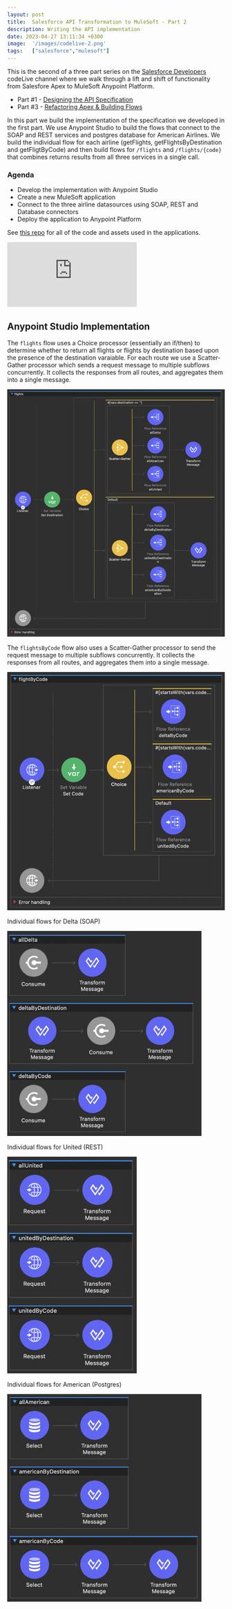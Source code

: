 ```yaml
---
layout: post
title:  Salesforce API Transformation to MuleSoft - Part 2
description: Writing the API implementation
date: 2023-04-27 13:11:34 +0300
image:  '/images/codelive-2.png'
tags:   ["salesforce","mulesoft"]
---
```


This is the second of a three part series on the [Salesforce Developers](https://www.youtube.com/@SalesforceDevs) codeLive channel where we walk through a lift and shift of functionality from Salesfore Apex to MuleSoft Anypoint Platform.

- Part #1 - [Designing the API Specification](https://www.jeffdouglas.com/part-1-salesforce-api-transformatin-to-mulesoft)
- Part #3 - [Refactoring Apex & Building Flows](https://www.jeffdouglas.com/part-3-salesforce-api-transformatin-to-mulesoft)

In this part we build the implementation of the specification we developed in the first part. We use Anypoint Studio to build the flows that connect to the SOAP and REST services and postgres database for American Airlines. We build the individual flow for each airline (getFlights, getFlightsByDestination and getFligtByCode) and then build flows for `/flights` and `/flights/{code}` that combines returns results from all three services in a single call.

### Agenda

- Develop the implementation with Anypoint Studio
- Create a new MuleSoft application
- Connect to the three airline datasources using SOAP, REST and Database connectors
- Deploy the application to Anypoint Platform

See [this repo](https://github.com/jeffdonthemic/flight-finder-salesforce) for all of the code and assets used in the applications.

<p><iframe src="https://www.youtube.com/embed/0durd-U827g" loading="lazy" frameborder="0" allowfullscreen=""></iframe></p>

## Anypoint Studio Implementation

The `flights` flow uses a Choice processor (essentially an if/then) to determine whether to return all flights or flights by destination based upon the presence of the destination varaiable. For each route we use a Scatter-Gather processor which sends a request message to multiple subflows concurrently. It collects the responses from all routes, and aggregates them into a single message.

<p><img src="images/codelive-2-flights.png" alt="/flights flow"></p>

The `flightsByCode` flow also uses a Scatter-Gather processor to send the request message to multiple subflows concurrently. It collects the responses from all routes, and aggregates them into a single message.

<p><img src="images/codelive-2-flightbycode.png" alt="/flights/code flow"></p>

Individual flows for Delta (SOAP)

<p><img src="images/codelive-2-delta.png" alt="Delta flows" width="450"></p>

Individual flows for United (REST)

<p><img src="images/codelive-2-united.png" alt="United flow" width="300"></p>

Individual flows for American (Postgres)

<p><img src="images/codelive-2-american.png" alt="american flow" width="450"></p>









